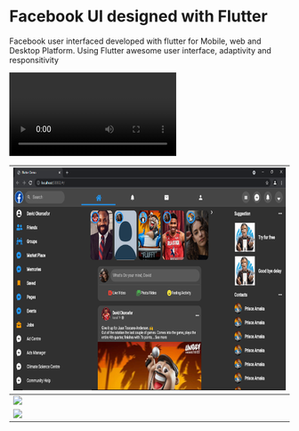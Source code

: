 # Facebook UI designed with Flutter

Facebook user interfaced developed with flutter for Mobile, web and Desktop Platform. Using Flutter awesome user interface, adaptivity and responsitivity

<video src="https://raw.githubusercontent.com/korafdavid/flutter_facebook/main/assets/gitHub_images/Simulator%20Screen%20Recording%20-%20iPhone%2014%20Pro%20Max%20-%202022-09-26%20at%2010.30.45.mp4"></video>


| <img src="https://github.com/korafdavid/Flutter-Facebook-Clone/blob/main/assets/gitHub_images/three.png" height=400> | 
|-|
| <img src="https://raw.githubusercontent.com/korafdavid/flutter_facebook/main/assets/gitHub_images/three.png"> |
| <img src="https://raw.githubusercontent.com/korafdavid/flutter_facebook/main/assets/gitHub_images/three.png" > |
 








